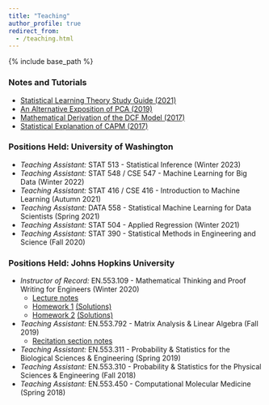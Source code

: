 ```yaml
---
title: "Teaching"
author_profile: true
redirect_from:
  - /teaching.html
---
```


{% include base_path %}

<!-- Leave two spaces at the end -->

### Notes and Tutorials
* [Statistical Learning Theory Study Guide (2021)](/files/statistical_learning_theory_cookbook.pdf)
* [An Alternative Exposition of PCA (2019)](/files/An_Alternative_Exposition_of_PCA.pdf)
* [Mathematical Derivation of the DCF Model (2017)](/files/DCF.pdf)
* [Statistical Explanation of CAPM (2017)](/files/CAPM.pdf)

### Positions Held: University of Washington
* *Teaching Assistant:* STAT 513 - Statistical Inference (Winter 2023)
* *Teaching Assistant:* STAT 548 / CSE 547 - Machine Learning for Big Data (Winter 2022)
* *Teaching Assistant:* STAT 416 / CSE 416 - Introduction to Machine Learning (Autumn 2021)
* *Teaching Assistant:* DATA 558 - Statistical Machine Learning for Data Scientists (Spring 2021)
* *Teaching Assistant:* STAT 504 - Applied Regression (Winter 2021)
* *Teaching Assistant:* STAT 390 - Statistical Methods in Engineering and Science (Fall 2020)

### Positions Held: Johns Hopkins University
* *Instructor of Record:* EN.553.109 - Mathematical Thinking and Proof Writing for Engineers (Winter 2020)
  - [Lecture notes](/files/proof_class_notes.pdf)
  - [Homework 1](/files/proof_homework1.pdf) [(Solutions)](/files/proof_homework1_sols.pdf)
  - [Homework 2](/files/proof_homework2.pdf) [(Solutions)](/files/proof_homework2_sols.pdf)
* *Teaching Assistant:* EN.553.792 - Matrix Analysis & Linear Algebra (Fall 2019)
  - [Recitation section notes](files/matrix_section_notes.pdf)
* *Teaching Assistant:* EN.553.311 - Probability & Statistics for the Biological Sciences & Engineering (Spring 2019)
* *Teaching Assistant:* EN.553.310 - Probability & Statistics for the Physical Sciences & Engineering (Fall 2018)
* *Teaching Assistant:* EN.553.450 - Computational Molecular Medicine (Spring 2018)



